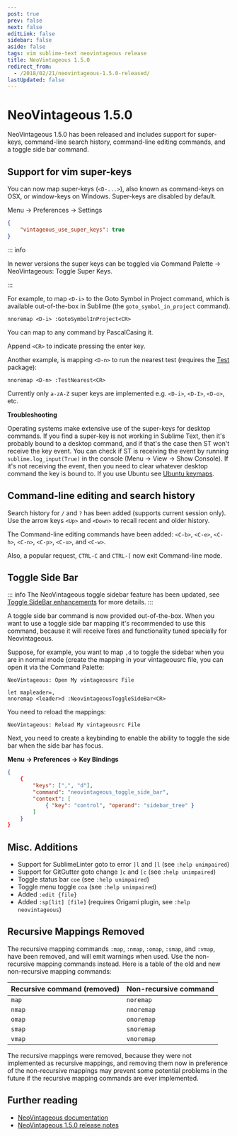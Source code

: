 ```yaml
---
post: true
prev: false
next: false
editLink: false
sidebar: false
aside: false
tags: vim sublime-text neovintageous release
title: NeoVintageous 1.5.0
redirect_from:
  - /2018/02/21/neovintageous-1.5.0-released/
lastUpdated: false
---
```


# NeoVintageous 1.5.0

NeoVintageous 1.5.0 has been released and includes support for super-keys, command-line search history, command-line editing commands, and a toggle side bar command.

## Support for vim super-keys

You can now map super-keys (`<D-...>`), also known as command-keys on OSX, or window-keys on Windows. Super-keys are disabled by default.

Menu → Preferences → Settings

```json
{
    "vintageous_use_super_keys": true
}
```

::: info

In newer versions the super keys can be toggled via Command Palette → NeoVintageous: Toggle Super Keys.

:::

For example, to map `<D-i>` to the Goto Symbol in Project command, which is available out-of-the-box in Sublime (the `goto_symbol_in_project` command).

```vim
nnoremap <D-i> :GotoSymbolInProject<CR>
```

You can map to any command by PascalCasing it.

Append `<CR>` to indicate pressing the enter key.

Another example, is mapping `<D-n>` to run the nearest test (requires the [Test](https://github.com/gerardroche/sublime-test?ref=blog.gerardroche.com) package):

```vim
nnoremap <D-n> :TestNearest<CR>
```

Currently only `a-zA-Z` super keys are implemented e.g. `<D-i>`, `<D-I>`, `<D-o>`, etc.

**Troubleshooting**

Operating systems make extensive use of the super-keys for desktop commands. If you find a super-key is not working in Sublime Text, then it's probably bound to a desktop command, and if that's the case then ST won't receive the key event. You can check if ST is receiving the event by running `sublime.log_input(True)` in the console (Menu → View → Show Console). If it's not receiving the event, then you need to clear whatever desktop command the key is bound to. If you use Ubuntu see [Ubuntu keymaps](/2018/02/17/ubuntu-keymaps/).

## Command-line editing and search history

Search history for `/` and `?` has been added (supports current session only). Use the arrow keys `<Up>` and `<Down>` to recall recent and older history.

The Command-line editing commands have been added: `<C-b>`, `<C-e>`, `<C-h>`, `<C-n>`, `<C-p>`, `<C-u>`, and `<C-w>`.

Also, a popular request, `CTRL-C` and `CTRL-[` now exit Command-line mode.

## Toggle Side Bar

::: info
The NeoVintageous toggle sidebar feature has been updated, see [Toggle SideBar enhancements](/2023/05/15/neovintageous-toggle-sidebar/) for more details.
:::

A toggle side bar command is now provided out-of-the-box. When you want to use a toggle side bar mapping it's recommended to use this command, because it will receive fixes and functionality tuned specially for Neovintageous.

Suppose, for example, you want to map `,d` to toggle the sidebar when you are in normal mode (create the mapping in your vintageousrc file, you can open it via the Command Palette:


```console
NeoVintageous: Open My vintageousrc File
```

```vim
let mapleader=,
nnoremap <leader>d :NeovintageousToggleSideBar<CR>
```

You need to reload the mappings:

```console
NeoVintageous: Reload My vintageousrc File
```

Next, you need to create a keybinding to enable the ability to toggle the side bar when the side bar has focus.

**Menu → Preferences → Key Bindings**

```json
{
    {
        "keys": [",", "d"],
        "command": "neovintageous_toggle_side_bar",
        "context": [
            { "key": "control", "operand": "sidebar_tree" }
        ]
    }
}
```

## Misc. Additions

* Support for SublimeLinter goto to error `]l` and `[l` (see `:help unimpaired`)
* Support for GitGutter goto change `]c` and `[c` (see `:help unimpaired`)
* Toggle status bar `coe` (see `:help unimpaired`)
* Toggle menu toggle `coa` (see `:help unimpaired`)
* Added `:edit {file}`
* Added `:sp[lit] [file]` (requires Origami plugin, see `:help neovintageous`)

## Recursive Mappings Removed

The recursive mapping commands `:map`, `:nmap`, `:omap`, `:smap`, and `:vmap`, have been removed, and will emit warnings when used. Use the non-recursive mapping commands instead. Here is a table of the old and new non-recursive mapping commands:

Recursive command  (removed) | Non-recursive command
---------------------------- | ---------------------
`map` | `noremap`
`nmap` | `nnoremap`
`omap` | `onoremap`
`smap` | `snoremap`
`vmap` | `vnoremap`

The recursive mappings were removed, because they were not implemented as recursive mappings, and removing them now in preference of the non-recursive mappings may prevent some potential problems in the future if the recursive mapping commands are ever implemented.

## Further reading

* [NeoVintageous documentation](https://neovintageous.github.io/?ref=blog.gerardroche.com)
* [NeoVintageous 1.5.0 release notes](https://github.com/NeoVintageous/NeoVintageous/releases/tag/1.5.0?ref=blog.gerardroche.com)
